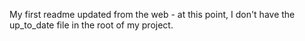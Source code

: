 My first readme updated from the web - at this point, I don't have the up_to_date file in the root of my project.
